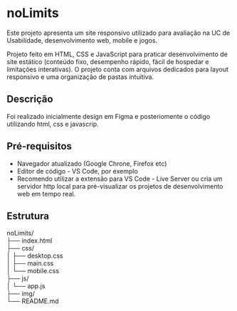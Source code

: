 # noLimits

Este projeto apresenta um site responsivo utilizado para avaliação na UC de Usabilidade, desenvolvimento web, mobile e jogos.

Projeto feito em HTML, CSS e JavaScript para praticar desenvolvimento de site estático (conteúdo fixo, desempenho rápido, fácil de hospedar e limitações interativas).
O projeto conta com arquivos dedicados para layout responsivo e uma organização de pastas intuitiva.

## Descrição

Foi realizado inicialmente design em Figma e posteriomente o código utilizando html, css e javascrip.
## Pré-requisitos

- Navegador atualizado (Google Chrone, Firefox etc)                                                                                                                    
- Editor de código - VS Code, por exemplo                                                                                                                               
- Recomendo utilizar a extensão para VS Code - Live Server ou cria um servidor http local para pré-visualizar os projetos de desenvolvimento web em tempo real.            

## Estrutura

noLimits/                                                                                                                                                              
├── index.html                                                                                                             
├── css/                                                                                                                                                              
│ ├── desktop.css                                                                                                                                    
│ ├── main.css                                                                                                                                                            
│ └── mobile.css                                                                                                                                                     
├── js/                                                                                                                                                          
│ └── app.js                                                                                                                                                    
├── img/                                                                                                                                                            
└── README.md                                                                                                                                                   
